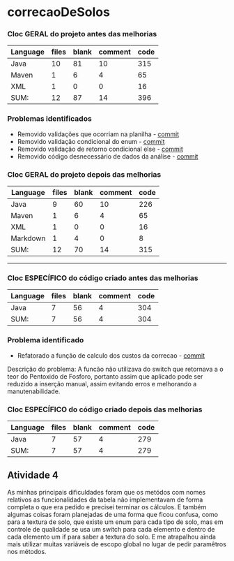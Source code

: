 # correcaoDeSolos

### Cloc GERAL do projeto antes das melhorias

| Language | files | blank | comment | code |
| -------- | ----- | ----- | ------- | ---- |
| Java     | 10    | 81    | 10      | 315  |
| Maven    | 1     | 6     | 4       | 65   |
| XML      | 1     | 0     | 0       | 16   |
| SUM:     | 12    | 87    | 14      | 396  |

### Problemas identificados

- Removido validações que ocorriam na planilha - [commit](https://github.com/LuizHNRQ/correcaoDeSolos/commit/ae1489649c926b0c0f7612f4174cd21ee1e0a999)
- Removido validação condicional do enum - [commit](https://github.com/LuizHNRQ/correcaoDeSolos/commit/d98d90bfe6e60b25105bdc73539263f2b1a8600b)
- Removido validação de retorno condicional else - [commit](https://github.com/LuizHNRQ/correcaoDeSolos/commit/6c2055762c3b665dabc4ba50f6a727260b7db72e)
- Removido código desnecessário de dados da análise - [commit](https://github.com/LuizHNRQ/correcaoDeSolos/commit/6c2055762c3b665dabc4ba50f6a727260b7db72e)

### Cloc GERAL do projeto depois das melhorias

| Language | files | blank | comment | code |
| -------- | ----- | ----- | ------- | ---- |
| Java     | 9     | 60    | 10      | 226  |
| Maven    | 1     | 6     | 4       | 65   |
| XML      | 1     | 0     | 0       | 16   |
| Markdown | 1     | 4     | 0       | 8    |
| SUM:     | 12    | 70    | 14      | 315  |

---

### Cloc ESPECÍFICO do código criado antes das melhorias

| Language | files | blank | comment | code |
| -------- | ----- | ----- | ------- | ---- |
| Java     | 7     | 56    | 4       | 304  |
| SUM:     | 7     | 56    | 4       | 304  |

### Problema identificado

- Refatorado a função de calculo dos custos da correcao - [commit](https://github.com/LuizHNRQ/correcaoDeSolos/commit/69d0298bb6d0f3c83b8f6d423d37d5fcff269fcc)

Descrição do problema: A funcão não utilizava do switch que retornava a o teor do Pentoxido de Fosforo, portanto assim que aplicado pode ser reduzido a inserção manual, assim evitando erros e melhorando a manutenabilidade.

### Cloc ESPECÍFICO do código criado depois das melhorias

| Language | files | blank | comment | code |
| -------- | ----- | ----- | ------- | ---- |
| Java     | 7     | 57    | 4       | 279  |
| SUM:     | 7     | 57    | 4       | 279  |

## Atividade 4

As minhas principais dificuldades foram que os metódos com nomes relativos as funcionalidades da tabela não implementavam de forma completa o que era pedido e precisei terminar os cálculos.
E também algumas coisas foram planejadas de uma forma que ficou confusa, como para a textura de solo, que existe um enum para cada tipo de solo, mas em controle de qualidade se usa um switch para cada elemento e dentro de cada elemento um if para saber a textura do solo. E me atrapalhou ainda mais utilizar muitas variáveis de escopo global no lugar de pedir paramêtros nos métodos.
